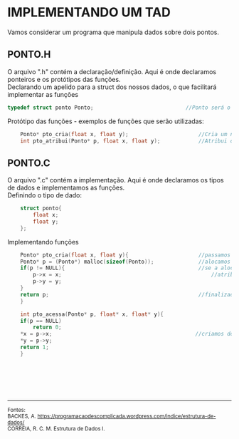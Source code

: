 # IMPLEMENTANDO UM TAD

Vamos considerar um programa que manipula dados sobre dois pontos.  

## PONTO.H
O arquivo ".h" contém a declaração/definição. Aqui é onde declaramos ponteiros e os protótipos das funções.  
Declarando um apelido para a struct dos nossos dados, o que facilitará implementar as funções  
```c
typedef struct ponto Ponto;                             //Ponto será o apelido desta struct
```
Protótipo das funções - exemplos de funções que serão utilizadas:
```c
    Ponto* pto_cria(float x, float y);                      //Cria um novo ponto
    int pto_atribui(Ponto* p, float x, float y);            //Atribui os valores "x" e "y" a um ponto
```

## PONTO.C
O arquivo ".c" contém a implementação. Aqui é onde declaramos os tipos de dados e implementamos as funções.  
Definindo o tipo de dado:
```c
    struct ponto{
        float x;
        float y;
    };
```

Implementando funções
```c
    Ponto* pto_cria(float x, float y){                      //passamos os parâmetros x e y, conforme definição da função
    Ponto* p = (Ponto*) malloc(sizeof(Ponto));              //alocamos espaço de memória para armazenar os pontos
    if(p != NULL){                                          //se a alocação deu certo
        p->x = x;                                               //atribui os valores de x e y para os campos x e y de ponto (struct)
        p->y = y;
    }
    return p;                                               //finalizada a atribuição, retorna o ponto (ponteiro p)
    }

    int pto_acessa(Ponto* p, float* x, float* y){
    if(p == NULL)
        return 0;
    *x = p->x;                                             //criamos dois ponteiros *x e *y que recebem o conteúdo de x e y (apontados por p)
    *y = p->y;
    return 1;
    }
```  

<br />
<br />
<br />
<br />

_________________________________________

<sub> Fontes:  
BACKES, A. https://programacaodescomplicada.wordpress.com/indice/estrutura-de-dados/  
CORREIA, R. C. M. Estrutura de Dados I. </sub>
